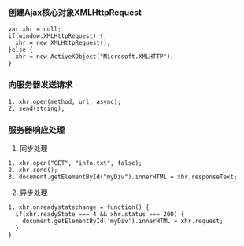 ### 创建Ajax核心对象XMLHttpRequest
```
var xhr = null;
if(window.XMLHttpRequest) {
  xhr = new XMLHttpRequest();
}else {
  xhr = new ActiveXObject("Microsoft.XMLHTTP");
}
```  
### 向服务器发送请求  
```
1. xhr.open(method, url, async);
2. send(string);
```

### 服务器响应处理  
1. 同步处理   
```
1. xhr.open("GET", "info.txt", false);
2. xhr.send();
3. document.getElementById("myDiv").innerHTML = xhr.responseText;
```

2. 异步处理
```
1. xhr.onreadystatechange = function() {
  if(xhr.readyState === 4 && xhr.status === 200) {
    document.getElementById('myDiv').innerHTML = xhr.request;
  }
}
```